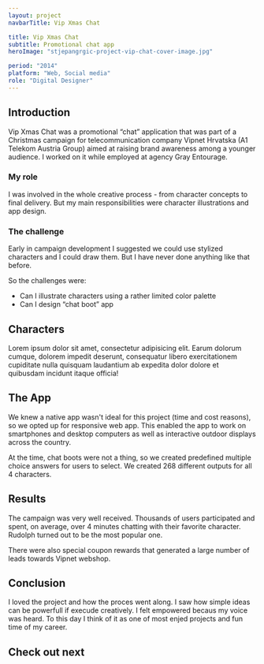 ```yaml
---
layout: project
navbarTitle: Vip Xmas Chat

title: Vip Xmas Chat
subtitle: Promotional chat app
heroImage: "stjepangrgic-project-vip-chat-cover-image.jpg"

period: "2014"
platform: "Web, Social media"
role: "Digital Designer"
---
```


## Introduction
Vip Xmas Chat was a promotional “chat” application that was part of a Christmas campaign for telecommunication company Vipnet Hrvatska (A1 Telekom Austria Group) aimed at raising brand awareness among a younger audience. I worked on it while employed at agency Gray Entourage.

### My role
I was involved in the whole creative process - from character concepts to final delivery. But my main responsibilities were character illustrations and app design.

### The challenge
Early in campaign development I suggested we could use stylized characters and I could draw them. But I have never done anything like that before.

So the challenges were:
- Can I illustrate characters using a rather limited color palette
- Can I design “chat boot” app

## Characters
Lorem ipsum dolor sit amet, consectetur adipisicing elit. Earum dolorum cumque, dolorem impedit deserunt, consequatur libero exercitationem cupiditate nulla quisquam laudantium ab expedita dolor dolore et quibusdam incidunt itaque officia!

<figure class="project-width">
  <simg name="stjepangrgic-project-vip-chat-character-bozidar.jpg" />
</figure>

<figure class="project-width">
  <simg name="stjepangrgic-project-vip-chat-character-rudolf.jpg" />
</figure>

<figure class="project-width">
  <simg name="stjepangrgic-project-vip-chat-character-santa.jpg" />
</figure>

<figure class="project-width">
  <simg name="stjepangrgic-project-vip-chat-character-elf-girl.jpg" />
</figure>

<figure class="big-img g2-2">
  <simg name="stjepangrgic-project-vip-chat-character-illustrator-lines.jpg" />
</figure>

## The App
We knew a native app wasn't ideal for this project (time and cost reasons), so we opted up for responsive web app. This enabled the app to work on smartphones and desktop computers as well as interactive outdoor displays across the country.

<figure class="project-width">
  <simg name="stjepangrgic-project-vip-chat-app-phones.jpg" />
</figure>

<figure class="project-width">
  <simg name="stjepangrgic-project-vip-chat-app-displays.jpg" />
</figure>

At the time, chat boots were not a thing, so we created predefined multiple choice answers for users to select. We created 268 different outputs for all 4 characters.

<figure class="project-width">
  <simg name="stjepangrgic-project-vip-chat-app-outputs.jpg" />
</figure>

## Results
The campaign was very well received. Thousands of users participated and spent, on average, over 4 minutes chatting with their favorite character. Rudolph turned out to be the most popular one.

There were also special coupon rewards that generated a large number of leads towards Vipnet webshop.

<figure class="project-width">
  <simg name="stjepangrgic-project-vip-chat-coupons.jpg" />
</figure>

<section class="conclusion full-width grid">

## Conclusion
I loved the project and how the proces went along. I saw how simple ideas can be powerfull if execude creatively. I felt empowered becaus my voice was heard.
To this day I think of it as one of most enjed projects and fun time of my career.

## Check out next

<div class="next-project project-width">
  <ProjectCard
    url="/work/share-istria"
    title="Share Istria"
    description="Creative Tourism Campaign"
    bgImage="stjepangrgic-share-istria-card-bgImage.jpg"
    projectImage="stjepangrgic-share-istria-card-projectImage.png"
    underlinColor="#009FE2"/>
</div>

</section>

<script>
import slink from '@/components/slink.vue'
import simg from '@/components/simg.vue'
// import ProjectHeader from '@/components/ProjectHeader.vue'
import PageHeader from '@/components/PageHeader.vue'
import ProjectHeroSection from '@/components/ProjectHeroSection.vue'
import ProjectCard from '@/components/ProjectCard.vue'
import ProjectInfo from '@/components/ProjectInfo.vue'

export default {
  components: {
    slink,
    // ProjectHeader,
    simg,
    PageHeader,
    ProjectHeroSection,
    ProjectCard,
    ProjectInfo
  }
}
</script>

<style lang="stylus">
.vip-xmass-chat
  --page-header-bgc: #F5F5F5
  --subtitle-color: #E60028
  --content-bgc #F5F5F5
  --conclusion-bg: #EEEEEE

  .big-img
    mix-blend-mode: multiply;
    position: relative;
    img
      object-fit cover
      min-height 300px
    &:after
      content ""
      position: absolute;
      width: 100vw;
      height: 200px;
      bottom: -200px;
      left: 50%
      transform translateX(-50%)
      opacity: 0.3;
      background-image: linear-gradient(180deg, #E4E4E4 0%, #FAFAFA 100%);

</style>
